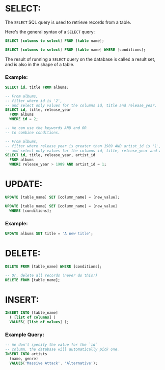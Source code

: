 # SELECT:

The `SELECT` SQL query is used to retrieve records from a table.

Here's the general syntax of a `SELECT` query:

``` sql
SELECT [columns to select] FROM [table name];
```

``` sql
SELECT [columns to select] FROM [table name] WHERE [conditions];
```

The result of running a `SELECT` query on the database is called a result set, and is also in the shape of a table.

### Example:

``` sql
SELECT id, title FROM albums;
```

``` sql
-- From albums,
-- filter where id is '2',
-- and select only values for the columns id, title and release_year.
SELECT id, title, release_year
  FROM albums
  WHERE id = 2;

-- We can use the keywords AND and OR
-- to combine conditions.

-- From albums,
-- filter where release_year is greater than 1989 AND artist_id is '1',
-- and select only values for the columns id, title, release_year and artist_id.
SELECT id, title, release_year, artist_id
  FROM albums
  WHERE release_year > 1989 AND artist_id = 1;
```

# UPDATE:

``` sql
UPDATE [table_name] SET [column_name] = [new_value];
```
``` sql
UPDATE [table_name] SET [column_name] = [new_value]
  WHERE [conditions];
```

### Example:

```sql
UPDATE albums SET title = 'A new title';
```

# DELETE:

```sql
DELETE FROM [table_name] WHERE [conditions];

-- Or, delete all records (never do this!)
DELETE FROM [table_name];
```

# INSERT:

``` sql
INSERT INTO [table_name]
  ( [list of columns] )
  VALUES( [list of values] );
```

### Example Query:

```sql
-- We don't specify the value for the `id`
-- column, the database will automatically pick one.
INSERT INTO artists 
  (name, genre)
  VALUES('Massive Attack', 'Alternative');
```